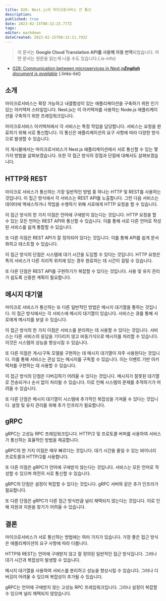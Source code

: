 ```yaml
---
title: 028: Nest.js의 마이크로서비스 간 통신
description: 
published: true
date: 2023-02-15T08:32:23.777Z
tags: 
editor: markdown
dateCreated: 2023-02-15T08:32:21.793Z
---
```


> 이 문서는 **Google Cloud Translation API를 사용해 자동 번역**되었습니다.
어떤 문서는 원문을 읽는게 나을 수도 있습니다.{.is-info}



- [028: Communication between microservices in Nest.js***English** document is available*](/en/Knowledge-base/Nest-js/Learning/028-communication-between-microservices-in-nest-js)
{.links-list}


## 소개

마이크로서비스는 확장 가능하고 내결함성이 있는 애플리케이션을 구축하기 위한 인기 있는 아키텍처 스타일입니다. Nest.js는 이 아키텍처를 사용하는 Node.js 애플리케이션을 구축하기 위한 프레임워크입니다.

마이크로서비스 아키텍처에서 각 서비스는 특정 작업을 담당합니다. 서비스는 요청을 완료하기 위해 서로 통신합니다. 이 통신은 애플리케이션의 요구 사항에 따라 다양한 방식으로 발생할 수 있습니다.

이 게시물에서는 마이크로서비스가 Nest.js 애플리케이션에서 서로 통신할 수 있는 몇 가지 방법을 살펴보겠습니다. 또한 각 접근 방식의 장점과 단점에 대해서도 살펴보겠습니다.

## HTTP와 REST

마이크로 서비스가 통신하는 가장 일반적인 방법 중 하나는 HTTP 및 REST를 사용하는 것입니다. 이 접근 방식에서 각 서비스는 REST API를 노출합니다. 그런 다음 서비스는 데이터에 액세스하거나 작업을 수행하기 위해 서로에게 HTTP 요청을 할 수 있습니다.

이 접근 방식의 한 가지 이점은 언어에 구애받지 않는다는 것입니다. HTTP 요청을 할 수 있는 모든 언어는 REST API와 통신할 수 있습니다. 이를 통해 서로 다른 언어로 작성된 서비스를 쉽게 통합할 수 있습니다.

또 다른 이점은 REST API가 잘 정의되어 있다는 것입니다. 이를 통해 API를 쉽게 문서화하고 테스트할 수 있습니다.

이 접근 방식의 단점은 시스템에 대기 시간을 도입할 수 있다는 것입니다. HTTP 요청은 특히 서비스가 다른 지리적 위치에 있는 경우 완료하는 데 시간이 걸릴 수 있습니다.

또 다른 단점은 REST API를 구현하기가 복잡할 수 있다는 것입니다. 사용 및 유지 관리가 쉽도록 신중한 계획이 필요합니다.

## 메시지 대기열

마이크로 서비스가 통신하는 또 다른 일반적인 방법은 메시지 대기열을 통하는 것입니다. 이 접근 방식에서는 각 서비스에 메시지 대기열이 있습니다. 서비스는 큐를 통해 서로에게 메시지를 보낼 수 있습니다.

이 접근 방식의 한 가지 이점은 서비스를 분리하는 데 사용할 수 있다는 것입니다. 서비스는 다른 서비스의 응답을 기다리지 않고 비동기식으로 메시지를 처리할 수 있습니다. 이것은 시스템의 성능을 향상시킬 수 있습니다.

또 다른 이점은 게시/구독 모델을 구현하는 데 메시지 대기열이 자주 사용된다는 것입니다. 이를 통해 서비스는 관심 있는 메시지를 구독할 수 있습니다. 이는 이벤트 기반 아키텍처를 구현하는 데 사용할 수 있습니다.

이 접근 방식의 단점은 디버깅하기 어려울 수 있다는 것입니다. 메시지가 잘못된 대기열로 전송되거나 순서 없이 처리될 수 있습니다. 이로 인해 시스템의 문제를 추적하기가 어려울 수 있습니다.

또 다른 단점은 메시지 대기열이 시스템에 추가적인 복잡성을 가져올 수 있다는 것입니다. 설정 및 유지 관리를 위해 추가 인프라가 필요합니다.

## gRPC

gRPC는 고성능 RPC 프레임워크입니다. HTTP/2 및 프로토콜 버퍼를 사용하여 서비스가 통신하는 효율적인 방법을 제공합니다.

gRPC의 한 가지 이점은 매우 빠르다는 것입니다. 대기 시간을 줄일 수 있는 바이너리 프로토콜과 HTTP/2를 사용합니다.

또 다른 이점은 gRPC가 언어에 구애받지 않는다는 것입니다. 서비스는 모든 언어로 작성할 수 있으며 여전히 서로 통신할 수 있습니다.

gRPC의 단점은 설정이 복잡할 수 있다는 것입니다. gRPC 서버와 같은 추가 인프라가 필요합니다.

또 다른 단점은 gRPC가 다른 접근 방식만큼 널리 채택되지 않는다는 것입니다. 이로 인해 자원과 지원을 찾기가 어려울 수 있습니다.

## 결론

마이크로서비스가 서로 통신하는 방법에는 여러 가지가 있습니다. 가장 좋은 접근 방식은 애플리케이션의 요구 사항에 따라 다릅니다.

HTTP와 REST는 언어에 구애받지 않고 잘 정의된 일반적인 접근 방식입니다. 그러나 대기 시간과 복잡성이 발생할 수 있습니다.

메시지 대기열을 사용하여 서비스를 분리하고 성능을 향상시킬 수 있습니다. 그러나 디버깅이 어려울 수 있으며 복잡성이 추가될 수 있습니다.

gRPC는 언어에 구애받지 않는 고성능 RPC 프레임워크입니다. 그러나 설정이 복잡할 수 있으며 널리 채택되지 않았습니다.